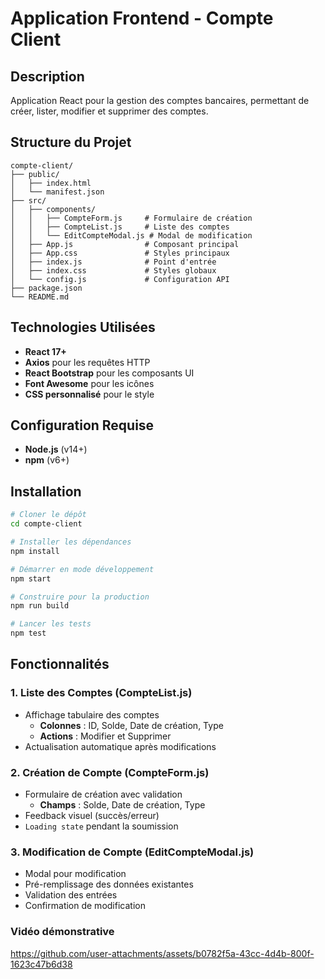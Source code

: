 # Application Frontend - Compte Client

## Description
Application React pour la gestion des comptes bancaires, permettant de créer, lister, modifier et supprimer des comptes.

## Structure du Projet
```
compte-client/
├── public/
│   ├── index.html
│   └── manifest.json
├── src/
│   ├── components/
│   │   ├── CompteForm.js     # Formulaire de création
│   │   ├── CompteList.js     # Liste des comptes
│   │   └── EditCompteModal.js # Modal de modification
│   ├── App.js                # Composant principal
│   ├── App.css               # Styles principaux
│   ├── index.js              # Point d'entrée
│   ├── index.css             # Styles globaux
│   └── config.js             # Configuration API
├── package.json
└── README.md
```

## Technologies Utilisées
- **React 17+**
- **Axios** pour les requêtes HTTP
- **React Bootstrap** pour les composants UI
- **Font Awesome** pour les icônes
- **CSS personnalisé** pour le style

## Configuration Requise
- **Node.js** (v14+)
- **npm** (v6+)

## Installation
```bash
# Cloner le dépôt
cd compte-client

# Installer les dépendances
npm install

# Démarrer en mode développement
npm start

# Construire pour la production
npm run build

# Lancer les tests
npm test
```

## Fonctionnalités

### 1. Liste des Comptes (CompteList.js)
- Affichage tabulaire des comptes
  - **Colonnes** : ID, Solde, Date de création, Type
  - **Actions** : Modifier et Supprimer
- Actualisation automatique après modifications

### 2. Création de Compte (CompteForm.js)
- Formulaire de création avec validation
  - **Champs** : Solde, Date de création, Type
- Feedback visuel (succès/erreur)
- `Loading state` pendant la soumission

### 3. Modification de Compte (EditCompteModal.js)
- Modal pour modification
- Pré-remplissage des données existantes
- Validation des entrées
- Confirmation de modification

### Vidéo démonstrative

https://github.com/user-attachments/assets/b0782f5a-43cc-4d4b-800f-1623c47b6d38

